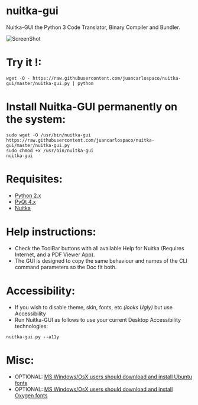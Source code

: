 nuitka-gui
==========

Nuitka-GUI the Python 3 Code Translator, Binary Compiler and Bundler.

![ScreenShot](https://raw.githubusercontent.com/juancarlospaco/nuitka-gui/master/temp.jpg)


# Try it !:

```
wget -O - https://raw.githubusercontent.com/juancarlospaco/nuitka-gui/master/nuitka-gui.py | python
```

# Install Nuitka-GUI permanently on the system:

```
sudo wget -O /usr/bin/nuitka-gui https://raw.githubusercontent.com/juancarlospaco/nuitka-gui/master/nuitka-gui.py
sudo chmod +x /usr/bin/nuitka-gui
nuitka-gui
```

# Requisites:

- [Python 2.x](https://www.python.org "Python Homepage")
- [PyQt 4.x](http://www.riverbankcomputing.co.uk/software/pyqt/download "PyQt4 Homepage")
- [Nuitka](http://nuitka.net/pages/download.html "Nuitka's Downloads Homepage")

# Help instructions:

- Check the ToolBar buttons with all available Help for Nuitka (Requires Internet, and a PDF Viewer App).
- The GUI is designed to copy the same behaviour and names of the CLI command parameters so the Doc fit both.

# Accessibility:

- If you wish to disable theme, skin, fonts, etc *(looks Ugly)* but use Accessibility
- Run Nuitka-GUI as follows to use your current Desktop Accessibility technologies:
```
nuitka-gui.py --a11y
```

# Misc:

- OPTIONAL: [MS Windows/OsX users should download and install Ubuntu fonts](https://www.google.com/fonts#UsePlace:use/Collection:Ubuntu "Ubuntu fonts on Google Fonts") 
- OPTIONAL: [MS Windows/OsX users should download and install Oxygen fonts](https://www.google.com/fonts#UsePlace:use/Collection:Oxygen "Oxygen fonts on Google Fonts") 
